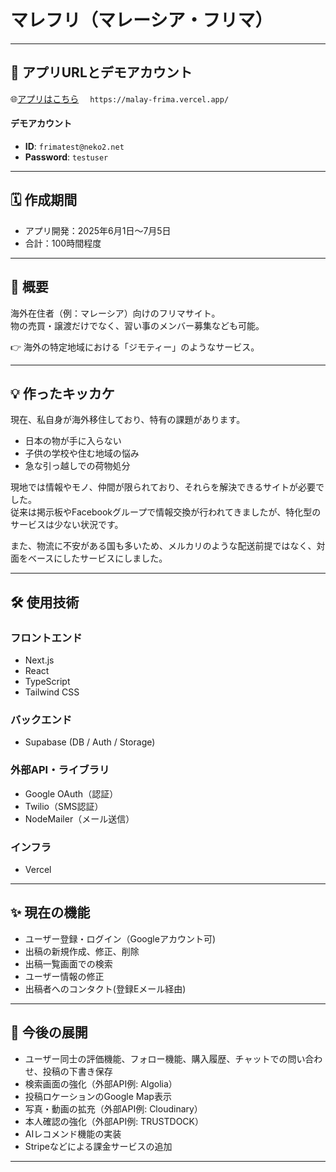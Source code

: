 # マレフリ（マレーシア・フリマ）

---

## 🚀 アプリURLとデモアカウント
🌐[アプリはこちら](https://malay-frima.vercel.app/)  　`https://malay-frima.vercel.app/`

#### デモアカウント
- **ID**: `frimatest@neko2.net`  
- **Password**: `testuser`

---


## 🗓️ 作成期間

- アプリ開発：2025年6月1日〜7月5日 
- 合計：100時間程度

---


## 📌 概要
海外在住者（例：マレーシア）向けのフリマサイト。  
物の売買・譲渡だけでなく、習い事のメンバー募集なども可能。  

👉 海外の特定地域における「ジモティー」のようなサービス。

---

## 💡 作ったキッカケ
現在、私自身が海外移住しており、特有の課題があります。  

- 日本の物が手に入らない  
- 子供の学校や住む地域の悩み  
- 急な引っ越しでの荷物処分  

現地では情報やモノ、仲間が限られており、それらを解決できるサイトが必要でした。  
従来は掲示板やFacebookグループで情報交換が行われてきましたが、特化型のサービスは少ない状況です。  

また、物流に不安がある国も多いため、メルカリのような配送前提ではなく、対面をベースにしたサービスにしました。

---

## 🛠 使用技術

### フロントエンド
- Next.js  
- React  
- TypeScript  
- Tailwind CSS  

### バックエンド
- Supabase (DB / Auth / Storage)  

### 外部API・ライブラリ
- Google OAuth（認証）  
- Twilio（SMS認証）  
- NodeMailer（メール送信）  

### インフラ
- Vercel  

---

## ✨ 現在の機能
- ユーザー登録・ログイン（Googleアカウント可)  
- 出稿の新規作成、修正、削除 
- 出稿一覧画面での検索  
- ユーザー情報の修正  
- 出稿者へのコンタクト(登録Eメール経由)  

---

## 🔮 今後の展開
- ユーザー同士の評価機能、フォロー機能、購入履歴、チャットでの問い合わせ、投稿の下書き保存  
- 検索画面の強化（外部API例: Algolia）  
- 投稿ロケーションのGoogle Map表示  
- 写真・動画の拡充（外部API例: Cloudinary）  
- 本人確認の強化（外部API例: TRUSTDOCK）  
- AIレコメンド機能の実装  
- Stripeなどによる課金サービスの追加  

---
